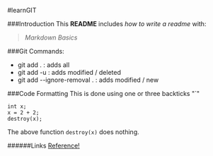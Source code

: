 #learnGIT

###Introduction
This **README** includes _how to write a readme_ with:
> *Markdown Basics*

###Git Commands: 
- git add .                    : adds all
- git add -u                   : adds modified / deleted
- git add --ignore-removal .   : adds modified / new

###Code Formatting 
This is done using one or three backticks "`"
```
int x;
x = 2 + 2;
destroy(x);
```
The above function `destroy(x)` does nothing. 




######Links
[Reference!](http://git-scm.com/doc)
